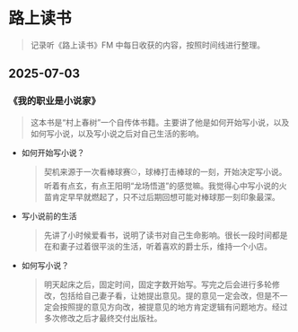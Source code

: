 # 路上读书
> 记录听《路上读书》FM 中每日收获的内容，按照时间线进行整理。

## 2025-07-03

### 《我的职业是小说家》
> 这本书是“村上春树”一个自传体书籍。主要讲了他是如何开始写小说，以及如何写小说，以及写小说之后对自己生活的影响。

  - 如何开始写小说？
    > 契机来源于一次看棒球赛⚾️，球棒打击棒球的一刻，开始决定写小说。听着有点玄，有点王阳明“龙场悟道”的感觉嘛。我觉得心中写小说的火苗肯定早早就燃起了，只不过后期回想可能对棒球那一刻印象最深。
  - 写小说前的生活
    > 先讲了小时候爱看书，说明了读书对自己生命影响。很长一段时间都是在和妻子过着很平淡的生活，听着喜欢的爵士乐，维持一个小店。
  - 如何写小说？
    > 明天起床之后，固定时间，固定字数开始写。写完之后会进行多轮修改，包括给自己妻子看，让她提出意见。提的意见一定会改，但是不一定会按照提的意见方向改，被提意见的地方肯定逻辑有问题地方。经过多次修改之后才最终交付出版社。